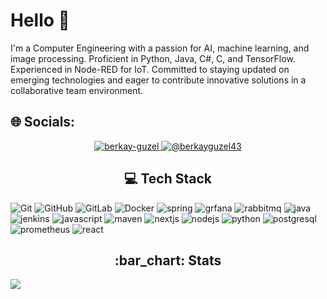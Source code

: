 # Hello 👋
I'm a Computer Engineering with a passion for AI, machine learning, and image processing. Proficient in Python, Java, C#, C, and TensorFlow. Experienced in Node-RED for IoT. Committed to staying updated on emerging technologies and eager to contribute innovative solutions in a collaborative team environment.

## 🌐 Socials:
<p align="center">
  <a href="https://www.linkedin.com/in/berkay-g%C3%BCzel-5772351b7/" target="blank">
    <img src="https://img.shields.io/badge/linkedin-%230077B5.svg?&style=for-the-badge&logo=linkedin&logoColor=white" alt="berkay-guzel" />
  </a>
  <a href="https://medium.com/@berkayguzel43" target="blank">
    <img src="https://img.shields.io/badge/medium-%2312100E.svg?&style=for-the-badge&logo=medium&logoColor=white" alt="@berkayguzel43" />
  </a>
</p>


<h2 align="center"> 💻 Tech Stack</h2>
<p align="left">
  <img src="https://www.vectorlogo.zone/logos/git-scm/git-scm-ar21.svg" alt="Git"/>
  <img src="https://www.vectorlogo.zone/logos/github/github-icon.svg" alt="GitHub"/>
  <img src="https://www.vectorlogo.zone/logos/gitlab/gitlab-ar21.svg" alt="GitLab"/>
  <img src="https://www.vectorlogo.zone/logos/docker/docker-ar21.svg" alt="Docker"/>
  <img src="https://www.vectorlogo.zone/logos/springio/springio-ar21.svg" alt="spring"/>
  <img src="https://www.vectorlogo.zone/logos/grafana/grafana-ar21.svg" alt="grfana"/>
  <img src="https://www.vectorlogo.zone/logos/rabbitmq/rabbitmq-ar21.svg" alt="rabbitmq"/>
  <img src="https://www.vectorlogo.zone/logos/java/java-ar21.svg" alt="java"/>
  <img src="https://www.vectorlogo.zone/logos/jenkins/jenkins-ar21.svg" alt="jenkins"/>
  <img src="https://www.vectorlogo.zone/logos/javascript/javascript-ar21.svg" alt="javascript"/>
  <img src="https://www.vectorlogo.zone/logos/apache_maven/apache_maven-ar21.svg" alt="maven"/>
  <img src="https://www.vectorlogo.zone/logos/nextjs/nextjs-ar21.svg" alt="nextjs"/>
  <img src="https://www.vectorlogo.zone/logos/nodejs/nodejs-ar21.svg" alt="nodejs"/>
  <img src="https://www.vectorlogo.zone/logos/python/python-ar21.svg" alt="python"/>
  <img src="https://www.vectorlogo.zone/logos/postgresql/postgresql-ar21.svg" alt="postgresql"/>
  <img src="https://www.vectorlogo.zone/logos/prometheusio/prometheusio-ar21.svg" alt="prometheus"/>
  <img src="https://www.vectorlogo.zone/logos/reactjs/reactjs-ar21.svg" alt="react"/>
</p>


<h2 align="center">:bar_chart: Stats </h2>
<p align="left">
 <img src="https://github-readme-stats.vercel.app/api?username=berkayguzel06&show_icons=true&theme=nightowl"/>
</p>
